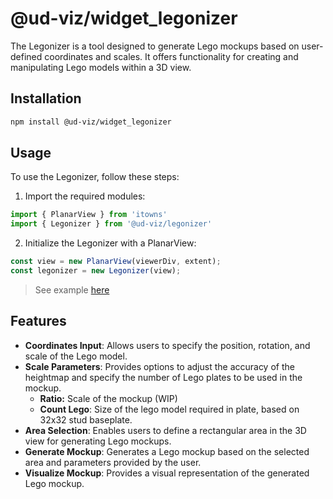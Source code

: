 # @ud-viz/widget_legonizer

The Legonizer is a tool designed to generate Lego mockups based on user-defined coordinates and scales. It offers functionality for creating and manipulating Lego models within a 3D view.

## Installation

```bash
npm install @ud-viz/widget_legonizer
```

## Usage

To use the Legonizer, follow these steps:

1. Import the required modules:

```javascript
import { PlanarView } from 'itowns'
import { Legonizer } from '@ud-viz/legonizer'
```

2. Initialize the Legonizer with a PlanarView:

```javascript
const view = new PlanarView(viewerDiv, extent);
const legonizer = new Legonizer(view);
```

> See example [here](https://github.com/VCityTeam/UD-Viz/blob/8cf982fd20ab61fc0a199c382753404b39ca1355/examples/widget_legonizer.html)

## Features

- **Coordinates Input**: Allows users to specify the position, rotation, and scale of the Lego model.
- **Scale Parameters**: Provides options to adjust the accuracy of the heightmap and specify the number of Lego plates to be used in the mockup.
    - **Ratio:** Scale of the mockup (WIP)
    - **Count Lego**: Size of the lego model required in plate, based on 32x32 stud baseplate.
- **Area Selection**: Enables users to define a rectangular area in the 3D view for generating Lego mockups.
- **Generate Mockup**: Generates a Lego mockup based on the selected area and parameters provided by the user.
- **Visualize Mockup**: Provides a visual representation of the generated Lego mockup.
